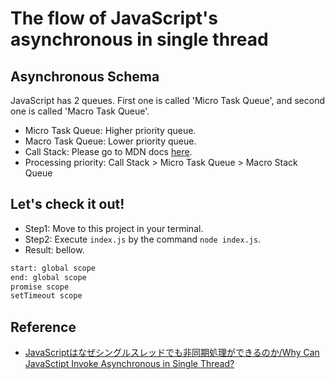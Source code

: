 # The flow of JavaScript's asynchronous in single thread
## Asynchronous Schema
JavaScript has 2 queues. First one is called 'Micro Task Queue', and second one is called 'Macro Task Queue'.

* Micro Task Queue: Higher priority queue.
* Macro Task Queue: Lower priority queue.
* Call Stack: Please go to MDN docs [here](https://developer.mozilla.org/en-US/docs/Glossary/Call_stack).
* Processing priority: Call Stack > Micro Task Queue > Macro Stack Queue

## Let's check it out!
* Step1: Move to this project in your terminal.
* Step2: Execute `index.js` by the command `node index.js`.
* Result: bellow.

```bash
start: global scope
end: global scope
promise scope
setTimeout scope
```

## Reference
* [JavaScriptはなぜシングルスレッドでも非同期処理ができるのか/Why Can JavaSctipt Invoke Asynchronous in Single Thread?](https://speakerdeck.com/task4233/why-can-javasctipt-invoke-asynchronous-in-single-thread)
